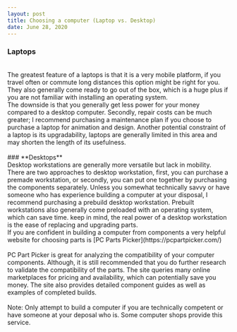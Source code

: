 ```yaml
---
layout: post
title: Choosing a computer (Laptop vs. Desktop) 
date: June 28, 2020
--- 
```

### **Laptops**
<br>  
The greatest feature of a laptops is that it is a very mobile platform, if you travel often or commute long distances this option might be right for you.  They also generally come ready to go out of the box, which is a huge plus if you are not familiar with installing an operating system.  
<br>
The downside is that you generally get less power for your money compared to a desktop computer.  Secondly, repair costs can be much greater; I recommend purchasing a maintenance plan if you choose to purchase a laptop for animation and design.  Another potential constraint of a laptop is its upgradability, laptops are generally limited in this area and may shorten the length of its usefulness.<br>  
<br>
### **Desktops**
<br>
Desktop workstations are generally more versatile but lack in mobility.  There are two approaches to desktop workstation, first, you can purchase a premade workstation, or secondly, you can put one together by purchasing the components separately.  Unless you somewhat technically savvy or have someone who has experience building a computer at your disposal, I recommend purchasing a prebuild desktop workstation. Prebuilt workstations also generally come preloaded with an operating system, which can save time.  keep in mind, the real power of a desktop workstation is the ease of replacing and upgrading parts.   
<br>
If you are confident in building a computer from components a very helpful website for choosing parts is [PC Parts Picker](https://pcpartpicker.com/)<br> 
<br>
PC Part Picker is great for analyzing the compatibility of your computer components.  Although, it is still recommended that you do further research to validate the compatibility of the parts.  The site queries many online marketplaces for pricing and availability, which can potentially save you money. The site also provides detailed component guides as well as examples of completed builds.<br>  
<br>
Note: Only attempt to build a computer if you are technically competent or have someone at your deposal who is. Some computer shops provide this service.  

